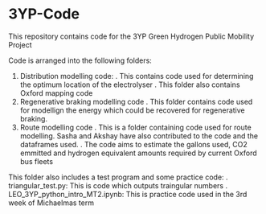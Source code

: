 # 3YP-Code
This repository contains code for the 3YP Green Hydrogen Public Mobility Project

Code is arranged into the following folders:
1) Distribution modelling code:
. This contains code used for determining the optimum location of the electrolyser
. This folder also contains Oxford mapping code
2) Regenerative braking modelling code
. This folder contains code used for modellign the energy which could be recovered for regenerative braking.
3) Route modelling code
. This is a folder containing code used for route modelling. Sasha and Akshay have also contributed to the code and the dataframes used. 
. The code aims to estimate the gallons used, CO2 emmitted and hydrogen equivalent amounts required by current Oxford bus fleets

This folder also includes a test program and some practice code:
. triangular_test.py: This is code which outputs traingular numbers
. LEO_3YP_python_intro_MT2.ipynb: This is practice code used in the 3rd week of Michaelmas term
